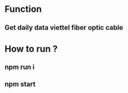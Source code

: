 # Function

## Get daily data viettel fiber optic cable

# How to run ?

## npm run i

## npm start
